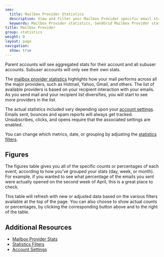 ```yaml
---
seo:
  title: Mailbox Provider Statistics
  description: View and filter your Mailbox Provider specific email statistics.
  keywords: Mailbox Provider statistics, SendGrid Mailbox Provider statistics, email domain, stats by domain
title: Mailbox Provider
group: statistics
weight: 0
layout: page
navigation:
  show: true
---
```


<call-out>

Parent accounts will see aggregated stats for their account and all subuser accounts. Subuser accounts will only see their own stats.

</call-out>

The [mailbox provider statistics](https://app.sendgrid.com/statistics/mailbox_provider) highlights how your mail performs across all the major providers, such as Hotmail, Yahoo, Gmail, and others. The list of available providers is based on your recipient interaction with your emails. As you send mail and your recipient list diversifies, you will start to see more providers in the list.

The actual statistics included vary depending upon your [account settings]({{root_url}}/help-support/account-and-settings/account/). Emails sent, bounces and spam reports will always get tracked. Unsubscribes, clicks, and opens require that the associated settings are enabled.

You can change which metrics, date, or grouping by adjusting the [statistics filters]({{root_url}}/help-support/analytics-and-reporting/stats-overview/#-Statistics-Filters).

## 	Figures
 	
The figures table gives you all of the specific counts or percentages of each event, according to how you’ve grouped your stats (day, week, or month). For example, if you wanted to see what percentage of the emails you sent were actually opened on the second week of April, this is a great place to check.

This table will refresh with new or adjusted data based on the various filters available at the top of the page. You can also choose to show actual counts or percentages, by clicking the corresponding button above and to the right of the table.

## 	Additional Resources
 	
- [Mailbox Provider Stats]({{site.app_url}}/statistics/mailbox_provider)
- [Statistics Filters]({{root_url}}/help-support/analytics-and-reporting/stats-overview/#-Statistics-Filters)
- [Account Settings]({{root_url}}/help-support/account-and-settings/account/)
